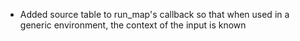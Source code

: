 -   Added source table to run_map's callback so that when used in a generic environment, the context of the input is known
